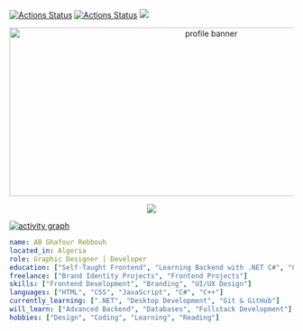 [![Actions Status](https://github.com/abdelghafourrebbouh/abdelghafourrebbouh/workflows/wakatime-stats/badge.svg)](https://github.com/abdelghafourrebbouh/abdelghafourrebbouh/actions)
[![Actions Status](https://github.com/abdelghafourrebbouh/abdelghafourrebbouh/workflows/update-gh-activity/badge.svg)](https://github.com/abdelghafourrebbouh/abdelghafourrebbouh/actions)
![](https://visitor-badge.glitch.me/badge?page_id=abdelghafourrebbouh.abdelghafourrebbouh)

<p align="center">
  <img src="https://socialify.git.ci/abdelghafourrebbouh/abdelghafourrebbouh/image?font=Source%20Code%20Pro&forks=1&issues=1&language=1&name=1&owner=1&pattern=Plus&pulls=1&stargazers=1&theme=Dark" alt="profile banner" width="700" height="300" />
</p>

<p align="center">
  <img src="https://github-profile-trophy.vercel.app/?username=abdelghafourrebbouh&theme=onedark&column=-1" />
</p>

[![activity graph](https://github-readme-activity-graph.vercel.app/graph?username=abdelghafourrebbouh&theme=github-dark-dimmed&custom_title=Activity%20Graph&hide_border=true)](https://github.com/ashutosh00710/github-readme-activity-graph)

```yaml
name: AB Ghafour Rebbouh
located_in: Algeria
role: Graphic Designer | Developer
education: ["Self-Taught Frontend", "Learning Backend with .NET C#", "C++ Background"]
freelance: ["Brand Identity Projects", "Frontend Projects"]
skills: ["Frontend Development", "Branding", "UI/UX Design"]
languages: ["HTML", "CSS", "JavaScript", "C#", "C++"]
currently_learning: [".NET", "Desktop Development", "Git & GitHub"]
will_learn: ["Advanced Backend", "Databases", "Fullstack Development"]
hobbies: ["Design", "Coding", "Learning", "Reading"]
